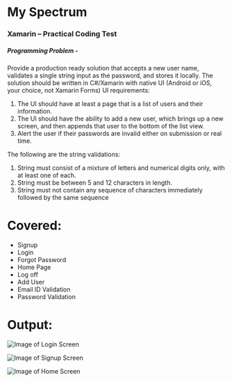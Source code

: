 # My Spectrum  
### Xamarin – Practical Coding Test

##### Programming Problem -
Provide a production ready solution that accepts a new user name, validates a single string input as the password, and stores it locally. The solution should be written in C#/Xamarin with native UI (Android or iOS, your choice, not Xamarin Forms)
UI requirements:
1. The UI should have at least a page that is a list of users and their information.
2. The UI should have the ability to add a new user, which brings up a new screen, and then appends that user to the bottom of the list view.
3. Alert the user if their passwords are invalid either on submission or real time.

The following are the string validations:
1. String must consist of a mixture of letters and numerical digits only, with at least one of each.
2. String must be between 5 and 12 characters in length.
3. String must not contain any sequence of characters immediately followed by the same sequence

# Covered:
* Signup
* Login
* Forgot Password
* Home Page
* Log off
* Add User
* Email ID Validation
* Password Validation


# Output:

![Image of Login Screen](https://github.com/NirmalSubedi17/mycharter/blob/master/Screenshots/Screen%20Shot%202018-04-23%20at%205.19.25%20PM.png)

![Image of Signup Screen](https://github.com/NirmalSubedi17/mycharter/blob/master/Screenshots/Screen%20Shot%202018-04-23%20at%205.19.44%20PM.png)

![Image of Home Screen](https://github.com/NirmalSubedi17/mycharter/blob/master/Screenshots/Screen%20Shot%202018-04-23%20at%205.21.45%20PM.png)
